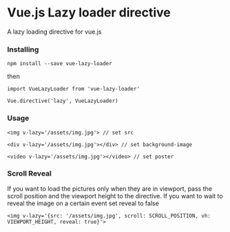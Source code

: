# Vue.js Lazy loader directive

A lazy loading directive for vue.js

### Installing

```
npm install --save vue-lazy-loader
```

then

```
import VueLazyLoader from 'vue-lazy-loader'

Vue.directive('lazy', VueLazyLoader)
```

### Usage

```
<img v-lazy='/assets/img.jpg'> // set src

<div v-lazy='/assets/img.jpg'></div> // set background-image

<video v-lazy='/assets/img.jpg'></video> // set poster
```

### Scroll Reveal

If you want to load the pictures only when they are in viewport, pass the scroll position and the viewport height to the directive. If you want to wait to reveal the image on a certain event set reveal to false

```
<img v-lazy='{src: '/assets/img.jpg', scroll: SCROLL_POSITION, vh: VIEWPORT_HEIGHT, reveal: true}'>
```
